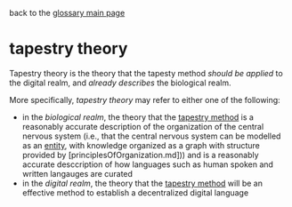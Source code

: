 back to the [glossary main page](https://github.com/wds4/tapestry-protocol/blob/main/glossary/README.md)

tapestry theory
=====

Tapestry theory is the theory that the tapesty method *should be applied* to the digital realm, and *already describes* the biological realm.

More specifically, *tapestry theory* may refer to either one of the following:
- in the *biological realm*, the theory that the [tapestry method](tapestryMethod.md) is a reasonably accurate description of the organization of the central nervous system (i.e., that the central nervous system can be modelled as an [entity](entity.md), with knowledge organized as a graph with structure provided by [principlesOfOrganization.md])) and is a reasonably accurate desccription of how languages such as human spoken and written langauges are curated
- in the *digital realm*, the theory that the [tapestry method](tapestryMethod.md) will be an effective method to establish a decentralized digital language

